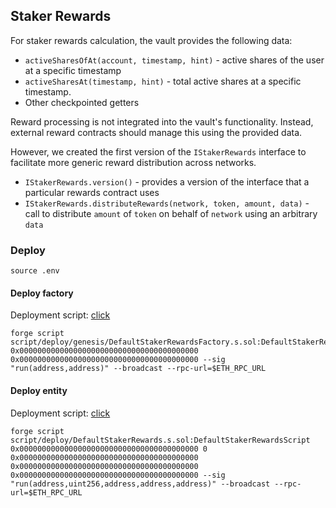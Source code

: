 ## Staker Rewards

For staker rewards calculation, the vault provides the following data:

- `activeSharesOfAt(account, timestamp, hint)` - $\text{active}$ shares of the user at a specific timestamp
- `activeSharesAt(timestamp, hint)` - total $\text{active}$ shares at a specific timestamp.
- Other checkpointed getters

Reward processing is not integrated into the vault's functionality. Instead, external reward contracts should manage this using the provided data.

However, we created the first version of the `IStakerRewards` interface to facilitate more generic reward distribution across networks.

- `IStakerRewards.version()` - provides a version of the interface that a particular rewards contract uses
- `IStakerRewards.distributeRewards(network, token, amount, data)` - call to distribute `amount` of `token` on behalf of `network` using an arbitrary `data`

### Deploy

```shell
source .env
```

#### Deploy factory

Deployment script: [click](../script/deploy/genesis/DefaultStakerRewardsFactory.s.sol)

```shell
forge script script/deploy/genesis/DefaultStakerRewardsFactory.s.sol:DefaultStakerRewardsFactoryScript 0x0000000000000000000000000000000000000000 0x0000000000000000000000000000000000000000 --sig "run(address,address)" --broadcast --rpc-url=$ETH_RPC_URL
```

#### Deploy entity

Deployment script: [click](../script/deploy/DefaultStakerRewards.s.sol)

```shell
forge script script/deploy/DefaultStakerRewards.s.sol:DefaultStakerRewardsScript 0x0000000000000000000000000000000000000000 0 0x0000000000000000000000000000000000000000 0x0000000000000000000000000000000000000000 0x0000000000000000000000000000000000000000 --sig "run(address,uint256,address,address,address)" --broadcast --rpc-url=$ETH_RPC_URL
```
